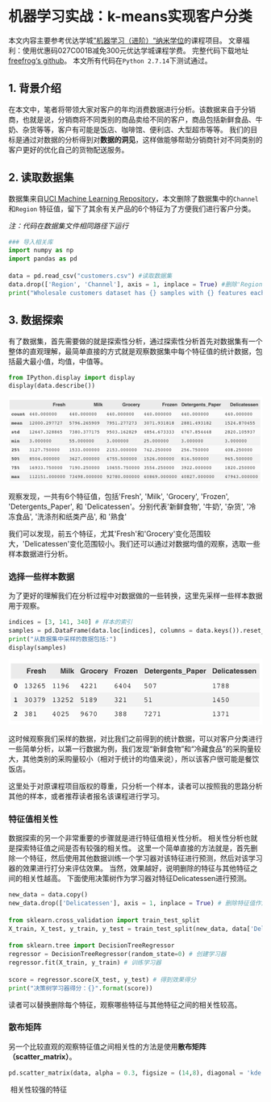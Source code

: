 # 机器学习实战：k-means实现客户分类
本文内容主要参考优达学城[”机器学习（进阶）“纳米学位](https://cn.udacity.com/course/machine-learning-engineer-nanodegree--nd009-cn-advanced)的课程项目。
文章福利：使用优惠码027C001B减免300元优达学城课程学费。
完整代码下载地址[freefrog‘s github](https://github.com/freefrog1986/Articles)。
本文所有代码在`Python 2.7.14`下测试通过。

## 1. 背景介绍
在本文中，笔者将带领大家对客户的年均消费数据进行分析。该数据来自于分销商，也就是说，分销商将不同类别的商品卖给不同的客户，商品包括新鲜食品、牛奶、杂货等等，客户有可能是饭店、咖啡馆、便利店、大型超市等等。
我们的目标是通过对数据的分析得到对**数据的洞见**，这样做能够帮助分销商针对不同类别的客户更好的优化自己的货物配送服务。

## 2. 读取数据集
数据集来自[UCI Machine Learning Repository](https://archive.ics.uci.edu/ml/datasets/Wholesale+customers)，本文删除了数据集中的`Channel`和`Region` 特征值，留下了其余有关产品的6个特征为了方便我们进行客户分类。
 
*注：代码在数据集文件相同路径下运行*

```python
### 导入相关库
import numpy as np
import pandas as pd

data = pd.read_csv("customers.csv") #读取数据集
data.drop(['Region', 'Channel'], axis = 1, inplace = True) #删除'Region', 'Channel'特征
print("Wholesale customers dataset has {} samples with {} features each.".format(*data.shape))
```

## 3. 数据探索
有了数据集，首先需要做的就是探索性分析，通过探索性分析首先对数据集有一个整体的直观理解，最简单直接的方式就是观察数据集中每个特征值的统计数据，包括最大最小值，均值，中值等。

```python
from IPython.display import display 
display(data.describe())
```
![](https://raw.githubusercontent.com/freefrog1986/Articles/master/%E6%9C%BA%E5%99%A8%E5%AD%A6%E4%B9%A0%E5%AE%9E%E6%88%98%EF%BC%9Ak-means%E5%AE%9E%E7%8E%B0%E5%AE%A2%E6%88%B7%E5%88%86%E7%B1%BB/statistical%20data.jpeg)

观察发现，一共有6个特征值，包括'Fresh', 'Milk', 'Grocery', 'Frozen', 'Detergents_Paper', 和 'Delicatessen'。分别代表'新鲜食物', '牛奶', '杂货', '冷冻食品', '洗涤剂和纸类产品', 和 '熟食'

我们可以发现，前五个特征，尤其'Fresh'和'Grocery'变化范围较大，'Delicatessen'变化范围较小。我们还可以通过对数据均值的观察，选取一些样本数据进行分析。

### 选择一些样本数据
为了更好的理解我们在分析过程中对数据做的一些转换，这里先采样一些样本数据用于观察。

``` python
indices = [3, 141, 340] # 样本的索引
samples = pd.DataFrame(data.loc[indices], columns = data.keys()).reset_index(drop = True) # 创建samples保存样本数据
print("从数据集中采样的数据包括:")
display(samples)
```
![](https://raw.githubusercontent.com/freefrog1986/Articles/master/%E6%9C%BA%E5%99%A8%E5%AD%A6%E4%B9%A0%E5%AE%9E%E6%88%98%EF%BC%9Ak-means%E5%AE%9E%E7%8E%B0%E5%AE%A2%E6%88%B7%E5%88%86%E7%B1%BB/samples.jpeg)

这时候观察我们采样的数据，对比我们之前得到的统计数据，可以对客户分类进行一些简单分析，以第一行数据为例，我们发现“新鲜食物”和“冷藏食品”的采购量较大，其他类别的采购量较小（相对于统计的均值来说），所以该客户很可能是餐饮饭店。

这里处于对原课程项目版权的尊重，只分析一个样本，读者可以按照我的思路分析其他的样本，或者推荐读者报名该课程进行学习。

### 特征值相关性
数据探索的另一个非常重要的步骤就是进行特征值相关性分析。
相关性分析也就是探索特征值之间是否有较强的相关性。
这里一个简单直接的方法就是，首先删除一个特征，然后使用其他数据训练一个学习器对该特征进行预测，然后对该学习器的效果进行打分来评估效果。
当然，效果越好，说明删除的特征与其他特征之间的相关性越高。
下面使用决策树作为学习器对特征Delicatessen进行预测。

```python
new_data = data.copy()
new_data.drop(['Delicatessen'], axis = 1, inplace = True) # 删除特征值作为新的数据集

from sklearn.cross_validation import train_test_split 
X_train, X_test, y_train, y_test = train_test_split(new_data, data['Delicatessen'], test_size=0.25, random_state=42) # 将数据集划分为训练和测试集

from sklearn.tree import DecisionTreeRegressor
regressor = DecisionTreeRegressor(random_state=0) # 创建学习器
regressor.fit(X_train, y_train) # 训练学习器

score = regressor.score(X_test, y_test) # 得到效果得分
print("决策树学习器得分：{}".format(score))
```
读者可以替换删除每个特征，观察哪些特征与其他特征之间的相关性较高。

### 散布矩阵
另一个比较直观的观察特征值之间相关性的方法是使用**散布矩阵（scatter_matrix）**。

```python
pd.scatter_matrix(data, alpha = 0.3, figsize = (14,8), diagonal = 'kde');
```
![]()
相关性较强的特征




